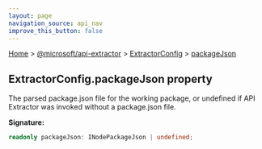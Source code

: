 ```yaml
---
layout: page
navigation_source: api_nav
improve_this_button: false
---
```



[Home](./index.md) &gt; [@microsoft/api-extractor](./api-extractor.md) &gt; [ExtractorConfig](./api-extractor.extractorconfig.md) &gt; [packageJson](./api-extractor.extractorconfig.packagejson.md)

## ExtractorConfig.packageJson property

The parsed package.json file for the working package, or undefined if API Extractor was invoked without a package.json file.

<b>Signature:</b>

```typescript
readonly packageJson: INodePackageJson | undefined;
```
